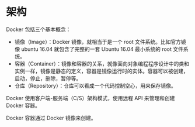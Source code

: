 # 架构

Docker 包括三个基本概念：

- 镜像（Image）：Docker 镜像，就相当于是一个 root 文件系统。比如官方镜像 ubuntu 16.04 就包含了完整的一套 Ubuntu 16.04 最小系统的 root 文件系统。
- 容器（Container）：镜像和容器的关系，就像面向对象编程程序设计中的类和实例一样，镜像是静态的定义，容器是镜像运行时的实体。容器可以被创建，启动，停止，删除，暂停等。
- 仓库（Repository）：仓库可以看成一个代码控制空心，用来保存镜像。



Docker 使用客户端-服务端（C/S）架构模式，使用远程 API 来管理和创建 Docker 容器。

Docker 容器通过 Docker 镜像来创建。

